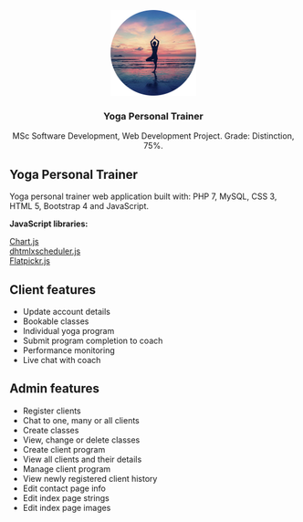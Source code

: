 <p align="center">
  <img src="https://github.com/davidgrech/yoga-coach/blob/master/images/circlefour.jpg" width="150" height="150">
</p>


<h3 align="center">Yoga Personal Trainer</h3>

<p align="center">
  MSc Software Development, Web Development Project. Grade: Distinction, 75%. 
</p>


## Yoga Personal Trainer

Yoga personal trainer web application built with: PHP 7, MySQL, CSS 3, HTML 5, Bootstrap 4 and JavaScript.
  
**JavaScript libraries:**

[Chart.js](https://github.com/chartjs/Chart.js)  
[dhtmlxscheduler.js]( https://dhtmlx.com/docs/products/dhtmlxScheduler/)  
[Flatpickr.js]( https://github.com/flatpickr/flatpickr)  

## Client features  

 - Update account details
 - Bookable classes 
 - Individual yoga program
 - Submit program completion to coach
 - Performance monitoring 
 - Live chat with coach
 
## Admin features  

 - Register clients
 - Chat to one, many or all clients
 - Create classes
 - View, change or delete classes
 - Create client program
 - View all clients and their details
 - Manage client program
 - View newly registered client history
 - Edit contact page info
 - Edit index page strings
 - Edit index page images


